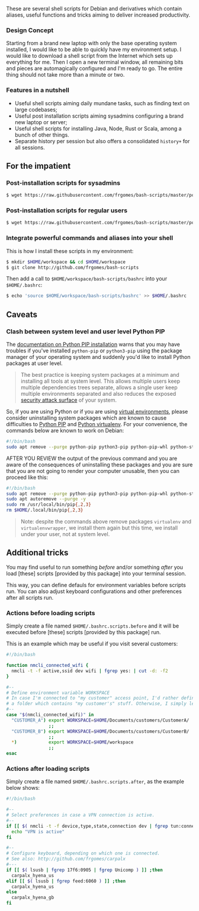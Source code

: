 These are several shell scripts for Debian and derivatives which contain aliases, useful functions and tricks aiming to deliver increased productivity.

### Design Concept

Starting from a brand new laptop with only the base operating system installed, I would like to be able to quickly have my environment setup. I would like to download a shell script from the Internet which sets up everything for me. Then I open a new terminal window, all remaining bits and pieces are automagically configured and I'm ready to go. The entire thing should not take more than a minute or two.

### Features in a nutshell

* Useful shell scripts aiming daily mundane tasks, such as finding text on large codebases;
* Useful post installation scripts aiming sysadmins configuring a brand new laptop or server;
* Useful shell scripts for installing Java, Node, Rust or Scala, among a bunch of other things.
* Separate history per session but also offers a consolidated ``history+`` for all sessions.

## For the impatient

### Post-installation scripts for sysadmins

```bash
$ wget https://raw.githubusercontent.com/frgomes/bash-scripts/master/postinstall-sysadmin.sh -O - | bash
```

### Post-installation scripts for regular users
```bash
$ wget https://raw.githubusercontent.com/frgomes/bash-scripts/master/postinstall-user.sh -O - | bash
```

### Integrate powerful commands and aliases into your shell

This is how I install these scripts in my environment:

```bash
$ mkdir $HOME/workspace && cd $HOME/workspace
$ git clone http://github.com/frgomes/bash-scripts
```

Then add a call to ``$HOME/workspace/bash-scripts/bashrc`` into your ``$HOME/.bashrc``:

```bash
$ echo 'source $HOME/workspace/bash-scripts/bashrc' >> $HOME/.bashrc
```

## Caveats

### Clash between system level and user level Python PIP

The [documentation on Python PIP installation](https://pip.pypa.io/en/stable/installing/) warns that you may have troubles if you've installed ``python-pip`` or ``python3-pip`` using the package manager of your operating system and suddenly you'd like to install Python packages at user level.

> The best practice is keeping system packages at a minimum and installing all tools at system level. This allows multiple users keep multiple dependencies trees separate, allows a single user keep multiple environments separated and also reduces the exposed [security attack surface](https://en.wikipedia.org/wiki/Attack_surface) of your system.

So, if you are using Python or if you are using [virtual environments](https://realpython.com/python-virtual-environments-a-primer/), please consider uninstalling system packages which are known to cause difficulties to [Python PIP](https://pip.pypa.io) and [Python virtualenv](https://virtualenv.pypa.io). For your convenience, the commands below are known to work on Debian:

```bash
#!/bin/bash
sudo apt remove --purge python-pip python3-pip python-pip-whl python-stevedore virtualenv virtualenv-clone virtualenvwrapper python-virtualenv python-virtualenv-clone python3-virtualenv python2-dev python3-dev -V -s
```

AFTER YOU REVIEW the output of the previous command and you are aware of the consequences of uninstalling these packages and you are sure that you are not going to render your computer unusable, then you can proceed like this:

```bash
#!/bin/bash
sudo apt remove --purge python-pip python3-pip python-pip-whl python-stevedore virtualenv virtualenv-clone virtualenvwrapper python-virtualenv python-virtualenv-clone python3-virtualenv python2-dev python3-dev -y
sudo apt autoremove --purge -y
sudo rm /usr/local/bin/pip{,2,3}
rm $HOME/.local/bin/pip{,2,3}
```

> Note: despite the commands above remove packages ``virtualenv`` and ``virtualenvwrapper``, we install them again but this time, we install under your user, not at system level.


## Additional tricks

You may find useful to run something _before_ and/or something _after_ you load [these] scripts
[provided by this package] into your terminal session.

This way, you can define defauls for environment variables before scripts run.
You can also adjust keyboard configurations and other preferences after all scripts run.

### Actions before loading scripts

Simply create a file named ``$HOME/.bashrc.scripts.before`` and it will be executed before
[these] scripts [provided by this package] run.

This is an example which may be useful if you visit several customers:

```bash
#!/bin/bash

function nmcli_connected_wifi {
  nmcli -t -f active,ssid dev wifi | fgrep yes: | cut -d: -f2
}

#--
# Define environment variable WORKSPACE
# In case I'm connected to "my customer" access point, I'd rather defined it as
# a folder which contains "my customer's" stuff. Otherwise, I simply left undefined.
#--
case "$(nmcli_connected_wifi)" in
  "CUSTOMER_A") export WORKSPACE=$HOME/Documents/customers/CustomerA/
                ;;
  "CUSTOMER_B") export WORKSPACE=$HOME/Documents/customers/CustomerB/
                ;;
  *)            export WORKSPACE=$HOME/workspace
                ;;
esac
```

### Actions after loading scripts

Simply create a file named ``$HOME/.bashrc.scripts.after``, as the example below shows:

```bash
#!/bin/bash

#--
# Select preferences in case a VPN connection is active.
#--
if [[ $( nmcli -t -f device,type,state,connection dev | fgrep tun:connected:tun0 ) ]] ;then
  echo "VPN is active"
fi

#--
# Configure keyboard, depending on which one is connected.
# See also: http://github.com/frgomes/carpalx
#---
if [[ $( lsusb | fgrep 17f6:0905 | fgrep Unicomp ) ]] ;then
  carpalx_hyena_us
elif [[ $( lsusb | fgrep feed:6060 ) ]] ;then
  carpalx_hyena_us
else
  carpalx_hyena_gb
fi
```
